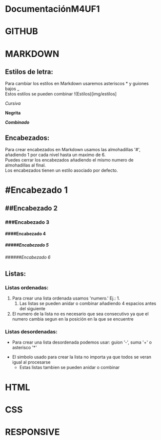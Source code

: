 # DocumentaciónM4UF1

# GITHUB

# MARKDOWN

## Estilos de letra:
Para cambiar los estilos en Markdown usaremos asteriscos * y guiones bajos _  
Estos estilos se pueden combinar
!(Estilos)[img/estilos]

*Cursiva*

**Negrita**

***Combinado***

## Encabezados:
Para crear encabezados en Markdown usamos las almohadillas '#', añadiendo 1 por cada nivel hasta un maximo de 6.  
Puedes cerrar los encabezados añadiendo el mismo numero de almohadillas al final.  
Los encabezados tienen un estilo asociado por defecto.

 # #Encabezado 1
 ## ##Encabezado 2
 ### ###Encabezado 3
 #### ####Encabezado 4
 ##### #####Encabezado 5
 ###### ######Encabezado 6

## Listas:

### Listas ordenadas:
1. Para crear una lista ordenada usamos 'numero.' Ej.: 1.
    1. Las listas se pueden anidar o combinar añadiendo 4 espacios antes del siguiente
5. El numero de la lista no es necesario que sea consecutivo ya que el numero cambia segun en la posición en la que se encuentre

### Listas desordenadas:
- Para crear una lista desordenada podemos usar: guion '-', suma '+' o asterisco '*'
+ El simbolo usado para crear la lista no importa ya que todos se veran igual al procesarse
    * Estas listas tambien se pueden anidar o combinar

# HTML

# CSS

# RESPONSIVE
